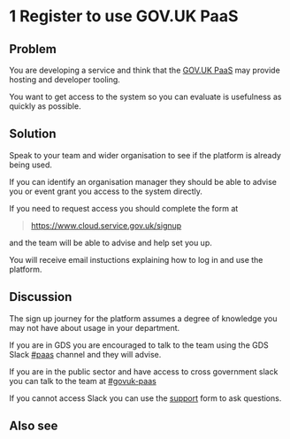 # 1 Register to use GOV.UK PaaS

## Problem

You are developing a service and think that the [GOV.UK PaaS][1] may provide hosting and developer tooling.

You want to get access to the system so you can evaluate is usefulness as quickly as possible.

## Solution

Speak to your team and wider organisation to see if the platform is already being used.

If you can identify an organisation manager they should be able to advise you or event grant you access to the system directly.

If you need to request access you should complete the form at

> https://www.cloud.service.gov.uk/signup




and the team will be able to advise and help set you up.

You will receive email instuctions explaining how to log in and use the platform.

## Discussion

The sign up journey for the platform assumes a degree of knowledge you may not have about usage in your department.

If you are in GDS you are encouraged to talk to the team using the GDS Slack [#paas][3] channel and they will advise.

If you are in the public sector and have access to cross government slack you can talk to the team at [#govuk-paas][4]

If you cannot access Slack you can use the [support][3] form to ask questions.


## Also see

[1]: https://www.cloud.service.gov.uk
[2]: https://www.cloud.service.gov.uk/signup
[3]: https://www.cloud.service.gov.uk/support
[4]: https://example/#paas
[5]: https://example/govuk-paas

